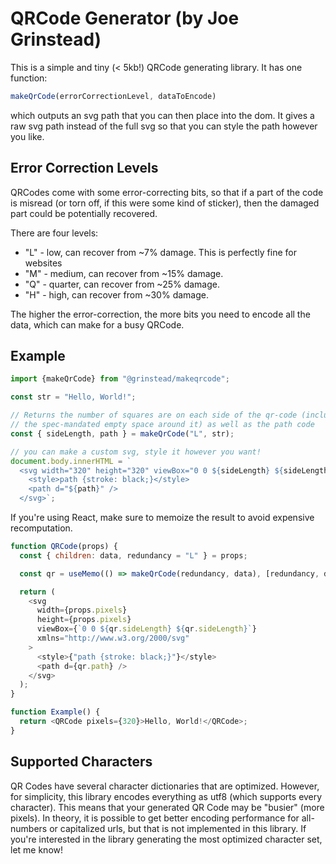 # QRCode Generator (by Joe Grinstead)

This is a simple and tiny (< 5kb!) QRCode generating library. It has one function:
```javascript
makeQrCode(errorCorrectionLevel, dataToEncode)
```
which outputs an svg path that you can then place into the dom. It gives a raw svg path instead of the full svg so that you can style the path however you like.

## Error Correction Levels
QRCodes come with some error-correcting bits, so that if a part of the code is misread (or torn off, if this were some kind of sticker), then the damaged part could be potentially recovered.

There are four levels:
- "L" - low, can recover from ~7% damage. This is perfectly fine for websites
- "M" - medium, can recover from ~15% damage.
- "Q" - quarter, can recover from ~25% damage.
- "H" - high, can recover from ~30% damage.

The higher the error-correction, the more bits you need to encode all the data, which can make for a busy QRCode.

## Example

```javascript
import {makeQrCode} from "@grinstead/makeqrcode";

const str = "Hello, World!";

// Returns the number of squares are on each side of the qr-code (including
// the spec-mandated empty space around it) as well as the path code
const { sideLength, path } = makeQrCode("L", str);

// you can make a custom svg, style it however you want!
document.body.innerHTML = `
  <svg width="320" height="320" viewBox="0 0 ${sideLength} ${sideLength}" xmlns="http://www.w3.org/2000/svg">
    <style>path {stroke: black;}</style>
    <path d="${path}" />
  </svg>`;
```

If you're using React, make sure to memoize the result to avoid expensive recomputation.
```javascript
function QRCode(props) {
  const { children: data, redundancy = "L" } = props;

  const qr = useMemo(() => makeQrCode(redundancy, data), [redundancy, data]);

  return (
    <svg
      width={props.pixels}
      height={props.pixels}
      viewBox={`0 0 ${qr.sideLength} ${qr.sideLength}`}
      xmlns="http://www.w3.org/2000/svg"
    >
      <style>{"path {stroke: black;}"}</style>
      <path d={qr.path} />
    </svg>
  );
}

function Example() {
  return <QRCode pixels={320}>Hello, World!</QRCode>;
}
```

## Supported Characters
QR Codes have several character dictionaries that are optimized. However, for simplicity, this library encodes everything as utf8 (which supports every character). This means that your generated QR Code may be "busier" (more pixels). In theory, it is possible to get better encoding performance for all-numbers or capitalized urls, but that is not implemented in this library. If you're interested in the library generating the most optimized character set, let me know!
